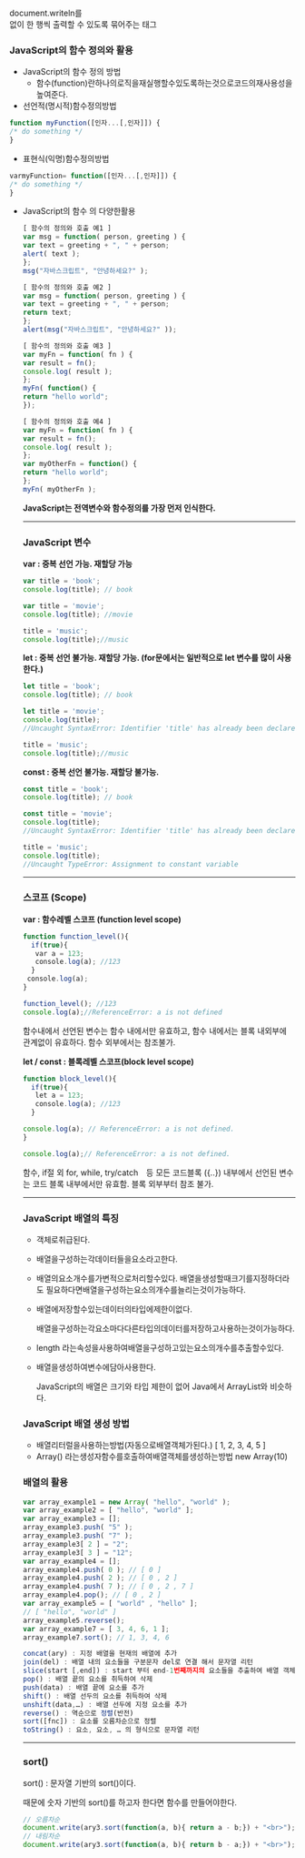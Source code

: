 ### <pr></pr>

document.writeln를 <br>없이 한 행씩 출력할 수 있도록 묶어주는 태그

### JavaScript의 함수 정의와 활용

- JavaScript의 함수 정의 방법
    - 함수(function)란하나의로직을재실행할수있도록하는것으로코드의재사용성을높여준다.
- 선언적(명시적)함수정의방법

```jsx
function myFunction([인자...[,인자]]) {
/* do something */
}
```

- 표현식(익명)함수정의방법

```jsx
varmyFunction= function([인자...[,인자]]) {
/* do something */
}
```

- JavaScript의 함수 의 다양한활용
    
    ```jsx
    [ 함수의 정의와 호출 예1 ]
    var msg = function( person, greeting ) {
    var text = greeting + ", " + person;
    alert( text );
    };
    msg("자바스크립트", "안녕하세요?" );
    ```
    
    ```jsx
    [ 함수의 정의와 호출 예2 ]
    var msg = function( person, greeting ) {
    var text = greeting + ", " + person;
    return text;
    };
    alert(msg("자바스크립트", "안녕하세요?" ));
    ```
    
    ```jsx
    [ 함수의 정의와 호출 예3 ]
    var myFn = function( fn ) {
    var result = fn();
    console.log( result );
    };
    myFn( function() {
    return "hello world";
    });
    ```
    
    ```jsx
    [ 함수의 정의와 호출 예4 ]
    var myFn = function( fn ) {
    var result = fn();
    console.log( result );
    };
    var myOtherFn = function() {
    return "hello world";
    };
    myFn( myOtherFn );
    ```
    
    **JavaScript는 전역변수와 함수정의를 가장 먼저 인식한다.**
    
    ---
    
    ### JavaScript 변수
    
    **var : 중복 선언 가능. 재할당 가능**
    
    ```jsx
    var title = 'book';
    console.log(title); // book
    
    var title = 'movie';
    console.log(title); //movie
    
    title = 'music';
    console.log(title);//music
    ```
    
    **let : 중복 선언 불가능. 재할당 가능. (for문에서는 일반적으로 let 변수를 많이 사용한다.)**
    
    ```jsx
    let title = 'book';
    console.log(title); // book
    
    let title = 'movie';
    console.log(title); 
    //Uncaught SyntaxError: Identifier 'title' has already been declared
    
    title = 'music';
    console.log(title);//music
    ```
    
    **const : 중복 선언 불가능. 재할당 불가능.**
    
    ```jsx
    const title = 'book';
    console.log(title); // book
    
    const title = 'movie';
    console.log(title); 
    //Uncaught SyntaxError: Identifier 'title' has already been declared
    
    title = 'music';
    console.log(title);
    //Uncaught TypeError: Assignment to constant variable
    ```
    
    ---
    
    ### 스코프 (Scope)
    
    **var : 함수레벨 스코프 (function level scope)**
    
    ```jsx
    function function_level(){
      if(true){
       var a = 123;
       console.log(a); //123 
      }
     console.log(a);
    }
    
    function_level(); //123
    console.log(a);//ReferenceError: a is not defined
    ```
    
    함수내에서 선언된 변수는 함수 내에서만 유효하고, 함수 내에서는 블록 내외부에 관계없이 유효하다. 함수 외부에서는 참조불가.
    
    **let / const : 블록레벨 스코프(block level scope)**
    
    ```jsx
    function block_level(){
      if(true){
       let a = 123;
       console.log(a); //123
      }
    
    console.log(a); // ReferenceError: a is not defined.
    }
    
    console.log(a);// ReferenceError: a is not defined.
    ```
    
    함수, if절 외 for, while, try/catch 등 모든 코드블록 ({..}) 내부에서 선언된 변수는 코드 블록 내부에서만 유효함. 블록 외부부터 참조 불가.
    
    ---
    
    ### JavaScript 배열의 특징
    
    - 객체로취급된다.
    - 배열을구성하는각데이터들을요소라고한다.
    - 배열의요소개수를가변적으로처리할수있다. 배열을생성할때크기를지정하더라도
    필요하다면배열을구성하는요소의개수를늘리는것이가능하다.
    - 배열에저장할수있는데이터의타입에제한이없다.
        
        배열을구성하는각요소마다다른타입의데이터를저장하고사용하는것이가능하다.
        
    - length 라는속성을사용하여배열을구성하고있는요소의개수를추출할수있다.
    - 배열을생성하여변수에담아사용한다.
        
        JavaScript의 배열은 크기와 타입 제한이 없어 Java에서 ArrayList와 비슷하다.
        
    
    ### JavaScript 배열 생성 방법
    
    - 배열리터럴을사용하는방법(자동으로배열객체가된다.)
    [ 1, 2, 3, 4, 5 ]
    - Array() 라는생성자함수를호출하여배열객체를생성하는방법
    new Array(10)
    
    ### 배열의 활용
    
    ```jsx
    var array_example1 = new Array( "hello", "world" );
    var array_example2 = [ "hello", "world" ];
    var array_example3 = [];
    array_example3.push( "5" );
    array_example3.push( "7" );
    array_example3[ 2 ] = "2";
    array_example3[ 3 ] = "12";
    var array_example4 = [];
    array_example4.push( 0 ); // [ 0 ]
    array_example4.push( 2 ); // [ 0 , 2 ]
    array_example4.push( 7 ); // [ 0 , 2 , 7 ]
    array_example4.pop(); // [ 0 , 2 ]
    var array_example5 = [ "world" , "hello" ];
    // [ "hello", "world" ]
    array_example5.reverse();
    var array_example7 = [ 3, 4, 6, 1 ];
    array_example7.sort(); // 1, 3, 4, 6
    ```
    
    ```jsx
    concat(ary) : 지정 배열을 현재의 배열에 추가
    join(del) : 배열 내의 요소들을 구분문자 del로 연결 해서 문자열 리턴
    slice(start [,end]) : start 부터 end-1번째까지의 요소들을 추출하여 배열 객체를 리턴
    pop() : 배열 끝의 요소를 취득하여 삭제
    push(data) : 배열 끝에 요소를 추가
    shift() : 배열 선두의 요소를 취득하여 삭제
    unshift(data,…) : 배열 선두에 지정 요소를 추가
    reverse() : 역순으로 정렬(반전)
    sort([fnc]) : 요소를 오름차순으로 정렬
    toString() : 요소, 요소, … 의 형식으로 문자열 리턴
    ```
    
    ---
    
    ### sort()
    
    sort() : 문자열 기반의 sort()이다.
    
    때문에 숫자 기반의 sort()를 하고자 한다면 함수를 만들어야한다.
    ```jsx
    // 오름차순
    document.write(ary3.sort(function(a, b){ return a - b;}) + "<br>");
    // 내림차순
    document.write(ary3.sort(function(a, b){ return b - a;}) + "<br>");
    ```
